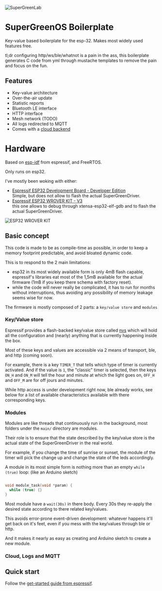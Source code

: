 ![SuperGreenLab](assets/sgl.png?raw=true "SuperGreenLab")

# SuperGreenOS Boilerplate

Key-value based boilerplate for the esp-32.
Makes most widely used features free.

tl;dr configuring http/ws/ble/whatnot is a pain in the ass, this boilerplate generates C code from yml through mustache templates to remove the pain and focus on the fun.

## Features

- Key-value architecture
- Over-the-air update
- Statistic reports
- Bluetooth LE interface
- HTTP interface
- Mesh network (TODO)
- All logs redirected to MQTT
- Comes with a [cloud backend](http://github.com/SuperGreenCloud/)

# Hardware

Based on [esp-idf](https://github.com/espressif/esp-idf) from espressif, and FreeRTOS.

Only runs on esp32.

I've mostly been woking with either:

- [Espressif ESP32 Development Board - Developer Edition](https://www.adafruit.com/product/3269)  
  Simple, but does not allow to flash the actual SuperGreenDriver.
- [Espressif ESP32 WROVER KIT - V3](https://www.adafruit.com/product/3384)  
  this one allows to debug through xtensa-esp32-elf-gdb and to flash the actual SuperGreenDriver.

![ESP32 WROVER KIT](assets/esp32.png?raw=true "ESP32 WROVER KIT")

## Basic concept

This code is made to be as compile-time as possible, in order to keep a memory footprint predictable, and avoid bloated dynamic code.

This is to respond to the 2 main limitations:

- esp32 in its most widely available form is only 4mB flash capable, espressif's libraries eat most of the 1,5mB available for the actual firmware (1mB if you keep there schema with factory reset).
- while the code will never really be complicated, it has to run for months without interruptions, thus avoiding any possibility of memory leakage seems wise for now.

The firmware is mostly composed of 2 parts: a `key/value store` and `modules`

### Key/Value store

Espressif provides a flash-backed key/value store called [nvs](https://dl.espressif.com/doc/esp-idf/latest/api-reference/storage/nvs_flash.html) which will hold all the configuration and (nearly) anything that is currently happening inside the box.

Most of these keys and values are accessible via 2 means of transport, ble, and http (coming soon).

For example, there is a key `TIMER_T` that tells which type of timer is currently activated. And if the value is `1`, the "classic" timer is selected, then the keys `ON_H` and `ON_M` will tell the hour and minute at which the light goes on, `OFF_H` and `OFF_M` are for off jours and minutes.

While http access is under development right now, ble already works, see below for a list of available characteristics available with there corresponding keys.

### Modules

Modules are like threads that continuously run in the background, most folders under the `main/` directory are modules.

Their role is to ensure that the state described by the key/value store is the actual state of the SuperGreenDriver in the real world.

For example, if you change the time of sunrise or sunset, the module of the timer will pick the change up and change the state of the leds accordingly.

A module in its most simple form is nothing more than an empty `while (true)` loop: (like an Arduino sketch)

```c

void module_task(void *param) {
  while (true) {}
}

```

Most module have a `wait(30s)` in there body. Every 30s they re-apply the desired state according to there related key/values.

This avoids error-prone event-driven development: whatever happens it'll get back on it's feet, even if you mess with the key/values through ble or http.

And it makes it nearly as easy as creating and Arduino sketch to create a new module.

### Cloud, Logs and MQTT

## Quick start

Follow the [get-started guide from espressif](https://docs.espressif.com/projects/esp-idf/en/latest/get-started/).
